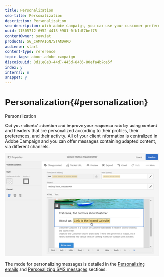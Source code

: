 ```yaml
---
title: Personalization
seo-title: Personalization
description: Personalization
seo-description: With Adobe Campaign, you can use your customer preferences and data to create personalized campaigns via email, SMS, push notification, or direct mail.
uuid: 71505712-6952-4413-9901-0fb1d77bef75
contentOwner: sauviat
products: SG_CAMPAIGN/STANDARD
audience: start
content-type: reference
topic-tags: about-adobe-campaign
discoiquuid: 8d11e8e3-44d7-445d-8436-80efa4b5ce5f
index: y
internal: n
snippet: y
---
```


# Personalization{#personalization}

Personalization

Get your clients' attention and improve your response rate by using content and headers that are personalized according to their profiles, their preferences, and their activity. All of your client information is centralized in Adobe Campaign and you can offer messages containing adapted content, via different channels.

![](assets/delivery_content_24.png)

The mode for personalizing messages is detailed in the [Personalizing emails](../../designing/using/inserting-a-personalization-field.md) and [Personalizing SMS messages](../../channels/using/personalizing-sms-messages.md) sections.
